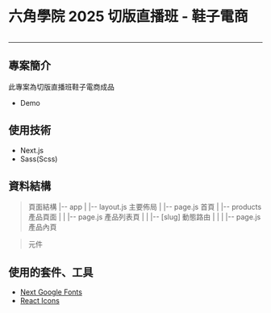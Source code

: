 # 六角學院 2025 切版直播班 - 鞋子電商
<img src="">

---
## 專案簡介
此專案為切版直播班鞋子電商成品
- Demo

## 使用技術
- Next.js
- Sass(Scss)

## 資料結構
> 頁面結構
|-- app
| |-- layout.js      主要佈局
| |-- page.js        首頁
| |-- products       產品頁面
| | |-- page.js      產品列表頁
| | |-- [slug]       動態路由
| | | |-- page.js    產品內頁

> 元件

## 使用的套件、工具
- [Next Google Fonts](https://fonts.google.com/)
- [React Icons](https://www.npmjs.com/package/react-icons)